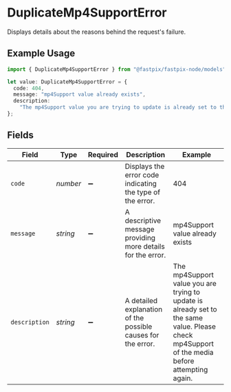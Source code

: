 # DuplicateMp4SupportError

Displays details about the reasons behind the request's failure.

## Example Usage

```typescript
import { DuplicateMp4SupportError } from "@fastpix/fastpix-node/models";

let value: DuplicateMp4SupportError = {
  code: 404,
  message: "mp4Support value already exists",
  description:
    "The mp4Support value you are trying to update is already set to the same value. Please check mp4Support of the media before attempting again.",
};
```

## Fields

| Field                                                                                                                                         | Type                                                                                                                                          | Required                                                                                                                                      | Description                                                                                                                                   | Example                                                                                                                                       |
| --------------------------------------------------------------------------------------------------------------------------------------------- | --------------------------------------------------------------------------------------------------------------------------------------------- | --------------------------------------------------------------------------------------------------------------------------------------------- | --------------------------------------------------------------------------------------------------------------------------------------------- | --------------------------------------------------------------------------------------------------------------------------------------------- |
| `code`                                                                                                                                        | *number*                                                                                                                                      | :heavy_minus_sign:                                                                                                                            | Displays the error code indicating the type of the error.                                                                                     | 404                                                                                                                                           |
| `message`                                                                                                                                     | *string*                                                                                                                                      | :heavy_minus_sign:                                                                                                                            | A descriptive message providing more details for the error.                                                                                   | mp4Support value already exists                                                                                                               |
| `description`                                                                                                                                 | *string*                                                                                                                                      | :heavy_minus_sign:                                                                                                                            | A detailed explanation of the possible causes for the error.<br/>                                                                             | The mp4Support value you are trying to update is already set to the same value. Please check mp4Support of the media before attempting again. |